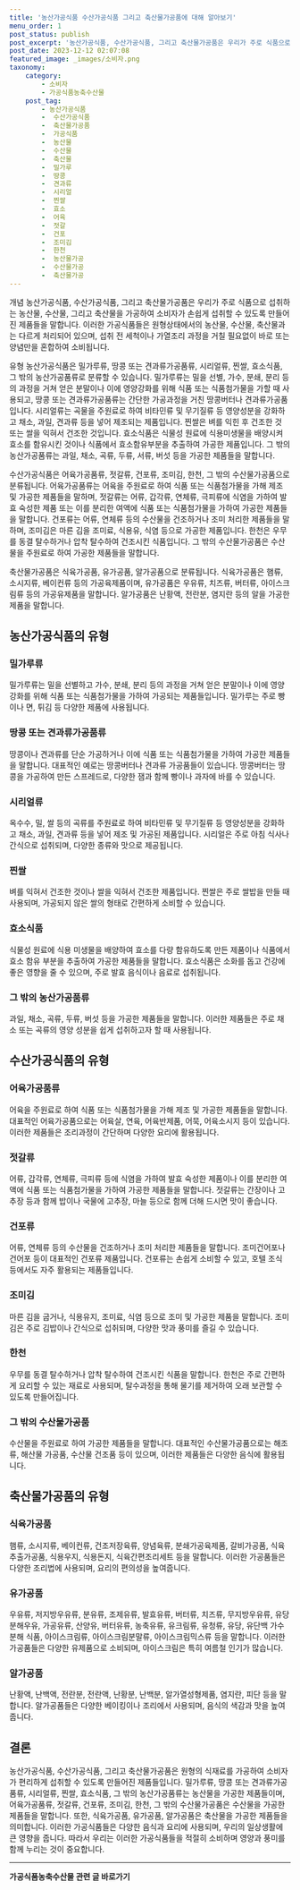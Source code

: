 ```yaml
---
title: '농산가공식품 수산가공식품 그리고 축산물가공품에 대해 알아보기'
menu_order: 1
post_status: publish
post_excerpt: '농산가공식품, 수산가공식품, 그리고 축산물가공품은 우리가 주로 식품으로 섭취하는 농산물, 수산물, 그리고 축산물을 가공하여 소비자가 손쉽게 섭취할 수 있도록 만들어진 제품들을 말합니다. 이러한 가공식품들은 원형상태에서의 농산물, 수산물, 축산물과는 다르게 처리되어 있으며, 섭취 전 세척이나 가열조리 과정을 거칠 필요없이 바로 또는 양념만을 혼합하여 소비됩니다.'
post_date: 2023-12-12 02:07:08
featured_image: _images/소비자.png
taxonomy:
    category:
        - 소비자
        - 가공식품농축수산물
    post_tag:
        - 농산가공식품
        -  수산가공식품
        -  축산물가공품
        -  가공식품
        -  농산물
        -  수산물
        -  축산물
        -  밀가루
        -  땅콩
        -  견과류
        -  시리얼
        -  찐쌀
        -  효소
        -  어육
        -  젓갈
        -  건포
        -  조미김
        -  한천
        -  농산물가공
        -  수산물가공
        -  축산물가공
---
```



개념
농산가공식품, 수산가공식품, 그리고 축산물가공품은 우리가 주로 식품으로 섭취하는 농산물, 수산물, 그리고 축산물을 가공하여 소비자가 손쉽게 섭취할 수 있도록 만들어진 제품들을 말합니다. 이러한 가공식품들은 원형상태에서의 농산물, 수산물, 축산물과는 다르게 처리되어 있으며, 섭취 전 세척이나 가열조리 과정을 거칠 필요없이 바로 또는 양념만을 혼합하여 소비됩니다.

유형
농산가공식품은 밀가루류, 땅콩 또는 견과류가공품류, 시리얼류, 찐쌀, 효소식품, 그 밖의 농산가공품류로 분류할 수 있습니다. 밀가루류는 밀을 선별, 가수, 분쇄, 분리 등의 과정을 거쳐 얻은 분말이나 이에 영양강화를 위해 식품 또는 식품첨가물을 가할 때 사용되고, 땅콩 또는 견과류가공품류는 간단한 가공과정을 거친 땅콩버터나 견과류가공품입니다. 시리얼류는 곡물을 주원료로 하여 비타민류 및 무기질류 등 영양성분을 강화하고 채소, 과일, 견과류 등을 넣어 제조되는 제품입니다. 찐쌀은 벼를 익힌 후 건조한 것 또는 쌀을 익혀서 건조한 것입니다. 효소식품은 식물성 원료에 식용미생물을 배양시켜 효소를 함유시킨 것이나 식품에서 효소함유부분을 추출하여 가공한 제품입니다. 그 밖의 농산가공품류는 과일, 채소, 곡류, 두류, 서류, 버섯 등을 가공한 제품들을 말합니다.

수산가공식품은 어육가공품류, 젓갈류, 건포류, 조미김, 한천, 그 밖의 수산물가공품으로 분류됩니다. 어육가공품류는 어육을 주원료로 하여 식품 또는 식품첨가물을 가해 제조 및 가공한 제품들을 말하며, 젓갈류는 어류, 갑각류, 연체류, 극피류에 식염을 가하여 발효 숙성한 제품 또는 이를 분리한 여액에 식품 또는 식품첨가물을 가하여 가공한 제품들을 말합니다. 건포류는 어류, 연체류 등의 수산물을 건조하거나 조미 처리한 제품들을 말하며, 조미김은 마른 김을 조미료, 식용유, 식염 등으로 가공한 제품입니다. 한천은 우무를 동결 탈수하거나 압착 탈수하여 건조시킨 식품입니다. 그 밖의 수산물가공품은 수산물을 주원료로 하여 가공한 제품들을 말합니다.

축산물가공품은 식육가공품, 유가공품, 알가공품으로 분류됩니다. 식육가공품은 햄류, 소시지류, 베이컨류 등의 가공육제품이며, 유가공품은 우유류, 치즈류, 버터류, 아이스크림류 등의 가공유제품을 말합니다. 알가공품은 난황액, 전란분, 염지란 등의 알을 가공한 제품을 말합니다.

## 농산가공식품의 유형

### 밀가루류
밀가루류는 밀을 선별하고 가수, 분쇄, 분리 등의 과정을 거쳐 얻은 분말이나 이에 영양강화를 위해 식품 또는 식품첨가물을 가하여 가공되는 제품들입니다. 밀가루는 주로 빵이나 면, 튀김 등 다양한 제품에 사용됩니다. 

### 땅콩 또는 견과류가공품류
땅콩이나 견과류를 단순 가공하거나 이에 식품 또는 식품첨가물을 가하여 가공한 제품들을 말합니다. 대표적인 예로는 땅콩버터나 견과류 가공품들이 있습니다. 땅콩버터는 땅콩을 가공하여 만든 스프레드로, 다양한 잼과 함께 빵이나 과자에 바를 수 있습니다.

### 시리얼류
옥수수, 밀, 쌀 등의 곡류를 주원료로 하여 비타민류 및 무기질류 등 영양성분을 강화하고 채소, 과일, 견과류 등을 넣어 제조 및 가공된 제품입니다. 시리얼은 주로 아침 식사나 간식으로 섭취되며, 다양한 종류와 맛으로 제공됩니다.

### 찐쌀
벼를 익혀서 건조한 것이나 쌀을 익혀서 건조한 제품입니다. 찐쌀은 주로 쌀밥을 만들 때 사용되며, 가공되지 않은 쌀의 형태로 간편하게 소비할 수 있습니다.

### 효소식품
식물성 원료에 식용 미생물을 배양하여 효소를 다량 함유하도록 만든 제품이나 식품에서 효소 함유 부분을 추출하여 가공한 제품들을 말합니다. 효소식품은 소화를 돕고 건강에 좋은 영향을 줄 수 있으며, 주로 발효 음식이나 음료로 섭취됩니다.

### 그 밖의 농산가공품류
과일, 채소, 곡류, 두류, 버섯 등을 가공한 제품들을 말합니다. 이러한 제품들은 주로 채소 또는 곡류의 영양 성분을 쉽게 섭취하고자 할 때 사용됩니다.

## 수산가공식품의 유형

### 어육가공품류
어육을 주원료로 하여 식품 또는 식품첨가물을 가해 제조 및 가공한 제품들을 말합니다. 대표적인 어육가공품으로는 어육살, 연육, 어육반제품, 어묵, 어육소시지 등이 있습니다. 이러한 제품들은 조리과정이 간단하며 다양한 요리에 활용됩니다.

### 젓갈류
어류, 갑각류, 연체류, 극피류 등에 식염을 가하여 발효 숙성한 제품이나 이를 분리한 여액에 식품 또는 식품첨가물을 가하여 가공한 제품들을 말합니다. 젓갈류는 간장이나 고추장 등과 함께 밥이나 국물에 고추장, 마늘 등으로 함께 더해 드시면 맛이 좋습니다.

### 건포류
어류, 연체류 등의 수산물을 건조하거나 조미 처리한 제품들을 말합니다. 조미건어포나 건어포 등이 대표적인 건포류 제품입니다. 건포류는 손쉽게 소비할 수 있고, 호텔 조식 등에서도 자주 활용되는 제품들입니다.

### 조미김
마른 김을 굽거나, 식용유지, 조미료, 식염 등으로 조미 및 가공한 제품을 말합니다. 조미김은 주로 김밥이나 간식으로 섭취되며, 다양한 맛과 풍미를 즐길 수 있습니다.

### 한천
우무를 동결 탈수하거나 압착 탈수하여 건조시킨 식품을 말합니다. 한천은 주로 간편하게 요리할 수 있는 재료로 사용되며, 탈수과정을 통해 물기를 제거하여 오래 보관할 수 있도록 만들어집니다.

### 그 밖의 수산물가공품
수산물을 주원료로 하여 가공한 제품들을 말합니다. 대표적인 수산물가공품으로는 해조류, 해산물 가공품, 수산물 건조품 등이 있으며, 이러한 제품들은 다양한 음식에 활용됩니다.

## 축산물가공품의 유형

### 식육가공품
햄류, 소시지류, 베이컨류, 건조저장육류, 양념육류, 분쇄가공육제품, 갈비가공품, 식육추출가공품, 식용우지, 식용돈지, 식육간편조리세트 등을 말합니다. 이러한 가공품들은 다양한 조리법에 사용되며, 요리의 편의성을 높여줍니다.

### 유가공품
우유류, 저지방우유류, 분유류, 조제유류, 발효유류, 버터류, 치즈류, 무지방우유류, 유당분해우유, 가공유류, 산양유, 버터유류, 농축유류, 유크림류, 유청류, 유당, 유단백 가수분해 식품, 아이스크림류, 아이스크림분말류, 아이스크림믹스류 등을 말합니다. 이러한 가공품들은 다양한 유제품으로 소비되며, 아이스크림은 특히 여름철 인기가 많습니다.

### 알가공품
난황액, 난백액, 전란분, 전란액, 난황분, 난백분, 알가열성형제품, 염지란, 피단 등을 말합니다. 알가공품들은 다양한 베이킹이나 조리에서 사용되며, 음식의 색감과 맛을 높여줍니다.

## 결론

농산가공식품, 수산가공식품, 그리고 축산물가공품은 원형의 식재료를 가공하여 소비자가 편리하게 섭취할 수 있도록 만들어진 제품들입니다. 밀가루류, 땅콩 또는 견과류가공품류, 시리얼류, 찐쌀, 효소식품, 그 밖의 농산가공품류는 농산물을 가공한 제품들이며, 어육가공품류, 젓갈류, 건포류, 조미김, 한천, 그 밖의 수산물가공품은 수산물을 가공한 제품들을 말합니다. 또한, 식육가공품, 유가공품, 알가공품은 축산물을 가공한 제품들을 의미합니다. 이러한 가공식품들은 다양한 음식과 요리에 사용되며, 우리의 일상생활에 큰 영향을 줍니다. 따라서 우리는 이러한 가공식품들을 적절히 소비하며 영양과 풍미를 함께 누리는 것이 중요합니다.
<!-- wp:separator -->
<hr class="wp-block-separator has-alpha-channel-opacity"/>
<!-- /wp:separator -->

<!-- wp:group {"backgroundColor":"base","layout":{"type":"constrained"}} -->
<div class="wp-block-group has-base-background-color has-background"><!-- wp:paragraph {"align":"center","fontSize":"medium"} -->
<p class="has-text-align-center has-large-font-size"><strong>가공식품농축수산물 관련 글 바로가기</strong></p>
<!-- /wp:paragraph -->


<!-- wp:latest-posts
{"categories":[{"id":30712,"count":19,"description":"","link":"https://uknowlaw.com/category/%ea%b0%80%ea%b3%b5%ec%8b%9d%ed%92%88%eb%86%8d%ec%b6%95%ec%88%98%ec%82%b0%eb%ac%bc/","name":"가공식품농축수산물","slug":"가공식품농축수산물","taxonomy":"category","parent":0,"meta":[],"_links":{"self":[{"href":"https://uknowlaw.com/wp-json/wp/v2/categories/30712"}],"collection":[{"href":"https://uknowlaw.com/wp-json/wp/v2/categories"}],"about":[{"href":"https://uknowlaw.com/wp-json/wp/v2/taxonomies/category"}],"wp:post_type":[{"href":"https://uknowlaw.com/wp-json/wp/v2/posts?categories=30712"}],"curies":[{"name":"wp","href":"https://api.w.org/{rel}","templated":true}]}}],"postsToShow":100,"excerptLength":28,"postLayout":"grid","columns":2,"featuredImageAlign":"left","featuredImageSizeSlug":"large","fontSize":"small"} /--></div>
<!-- /wp:group -->